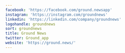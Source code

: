 ```yaml
---
facebook: 'https://facebook.com/ground.newsapp'
instagram: 'https://instagram.com/groundnews'
linkedin: 'https://linkedin.com/company/groundnews'
logohandle: groundnews
sort: groundnews
title: Ground News
twitter: Ground_app
website: 'https://ground.news/'
---
```


